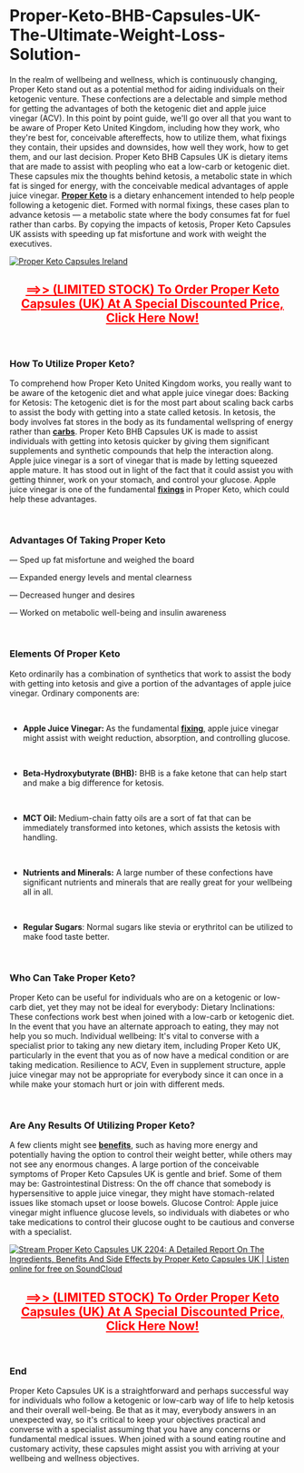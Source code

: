 # Proper-Keto-BHB-Capsules-UK-The-Ultimate-Weight-Loss-Solution-

<p>In the realm of wellbeing and wellness, which is continuously changing, Proper Keto stand out as a potential method for aiding individuals on their ketogenic venture. These confections are a delectable and simple method for getting the advantages of both the ketogenic diet and apple juice vinegar (ACV). In this point by point guide, we'll go over all that you want to be aware of Proper Keto United Kingdom, including how they work, who they're best for, conceivable aftereffects, how to utilize them, what fixings they contain, their upsides and downsides, how well they work, how to get them, and our last decision. Proper Keto BHB Capsules UK is dietary items that are made to assist with peopling who eat a low-carb or ketogenic diet. These capsules mix the thoughts behind ketosis, a metabolic state in which fat is singed for energy, with the conceivable medical advantages of apple juice vinegar.&nbsp;<strong><a href="https://properketocapsules.uk/">Proper Keto</a>&nbsp;</strong>is a dietary enhancement intended to help people following a ketogenic diet. Formed with normal fixings, these cases plan to advance ketosis &mdash; a metabolic state where the body consumes fat for fuel rather than carbs. By copying the impacts of ketosis, Proper Keto Capsules UK assists with speeding up fat misfortune and work with weight the executives.</p>
<p><a href="https://properketocapsules.uk/go/checkout/"><img src="https://cdn.prod.website-files.com/6795d2bd79a6a3e74bc74334/6795d420e766dc427942cdaf_Screenshot%2520(21).jpeg" alt="Proper Keto Capsules Ireland" border="0" /></a></p>
<h2 style="text-align: center;"><span style="text-decoration: underline; color: #ff0000;"><strong><a style="color: #ff0000; text-decoration: underline;" href="https://properketocapsules.uk/go/checkout/">==&gt;&gt; (LIMITED STOCK) To Order Proper Keto Capsules (UK) At A Special Discounted Price, Click Here Now!</a></strong></span></h2>
<p>&nbsp;</p>
<h3><strong>How To Utilize Proper Keto?</strong></h3>
<p>To comprehend how Proper Keto United Kingdom works, you really want to be aware of the ketogenic diet and what apple juice vinegar does: Backing for Ketosis: The ketogenic diet is for the most part about scaling back carbs to assist the body with getting into a state called ketosis. In ketosis, the body involves fat stores in the body as its fundamental wellspring of energy rather than&nbsp;<strong><a href="https://glyco-active.com/">carbs</a></strong>. Proper Keto BHB Capsules UK is made to assist individuals with getting into ketosis quicker by giving them significant supplements and synthetic compounds that help the interaction along. Apple juice vinegar is a sort of vinegar that is made by letting squeezed apple mature. It has stood out in light of the fact that it could assist you with getting thinner, work on your stomach, and control your glucose. Apple juice vinegar is one of the fundamental&nbsp;<strong><a href="https://properketocapsules.de/">fixings</a>&nbsp;</strong>in Proper Keto, which could help these advantages.</p>
<p>&nbsp;</p>
<h3><strong>Advantages Of Taking Proper Keto</strong></h3>
<p>&mdash; Sped up fat misfortune and weighed the board</p>
<p>&mdash; Expanded energy levels and mental clearness</p>
<p>&mdash; Decreased hunger and desires</p>
<p>&mdash; Worked on metabolic well-being and insulin awareness</p>
<p>&nbsp;</p>
<h3><strong>Elements Of Proper Keto</strong></h3>
<p>Keto ordinarily has a combination of synthetics that work to assist the body with getting into ketosis and give a portion of the advantages of apple juice vinegar. Ordinary components are:</p>
<p>&nbsp;</p>
<ul>
<li><strong>Apple Juice Vinegar:&nbsp;</strong>As the fundamental&nbsp;<strong><a href="https://lumileann.co.uk/proper-keto/">fixing</a></strong>, apple juice vinegar might assist with weight reduction, absorption, and controlling glucose.</li>
</ul>
<p>&nbsp;</p>
<ul>
<li><strong>Beta-Hydroxybutyrate (BHB):</strong>&nbsp;BHB is a fake ketone that can help start and make a big difference for ketosis.</li>
</ul>
<p>&nbsp;</p>
<ul>
<li><strong>MCT Oil:&nbsp;</strong>Medium-chain fatty oils are a sort of fat that can be immediately transformed into ketones, which assists the ketosis with handling.</li>
</ul>
<p>&nbsp;</p>
<ul>
<li><strong>Nutrients and Minerals:</strong>&nbsp;A large number of these confections have significant nutrients and minerals that are really great for your wellbeing all in all.</li>
</ul>
<p>&nbsp;</p>
<ul>
<li><strong>Regular Sugars</strong>: Normal sugars like stevia or erythritol can be utilized to make food taste better.</li>
</ul>
<p>&nbsp;</p>
<h3><strong>Who Can Take Proper Keto?</strong></h3>
<p>Proper Keto can be useful for individuals who are on a ketogenic or low-carb diet, yet they may not be ideal for everybody: Dietary Inclinations: These confections work best when joined with a low-carb or ketogenic diet. In the event that you have an alternate approach to eating, they may not help you so much. Individual wellbeing: It's vital to converse with a specialist prior to taking any new dietary item, including Proper Keto UK, particularly in the event that you as of now have a medical condition or are taking medication. Resilience to ACV, Even in supplement structure, apple juice vinegar may not be appropriate for everybody since it can once in a while make your stomach hurt or join with different meds.</p>
<p>&nbsp;</p>
<h3><strong>Are Any Results Of Utilizing Proper Keto?</strong></h3>
<p>A few clients might see&nbsp;<strong><a href="https://pureslim-x.dk/proper-keto/">benefits</a></strong>, such as having more energy and potentially having the option to control their weight better, while others may not see any enormous changes. A large portion of the conceivable symptoms of Proper Keto Capsules UK is gentle and brief. Some of them may be: Gastrointestinal Distress: On the off chance that somebody is hypersensitive to apple juice vinegar, they might have stomach-related issues like stomach upset or loose bowels. Glucose Control: Apple juice vinegar might influence glucose levels, so individuals with diabetes or who take medications to control their glucose ought to be cautious and converse with a specialist.</p>
<p><a href="https://properketocapsules.uk/go/checkout/"><img src="https://cdn.prod.website-files.com/6795d2bd79a6a3e74bc74334/6795d41f2bc3b20cf26578ac_artworks-ra9RWuQA1kGTK4ww-QH177g-t1080x1080.jpeg" alt="Stream Proper Keto Capsules UK 2204: A Detailed Report On The Ingredients,  Benefits And Side Effects by Proper Keto Capsules UK | Listen online for  free on SoundCloud" border="0" /></a></p>
<h2 style="text-align: center;"><span style="text-decoration: underline; color: #ff0000;"><strong><a style="color: #ff0000; text-decoration: underline;" href="https://properketocapsules.uk/go/checkout/">==&gt;&gt; (LIMITED STOCK) To Order Proper Keto Capsules (UK) At A Special Discounted Price, Click Here Now!</a></strong></span></h2>
<p>&nbsp;</p>
<h3><strong>End</strong></h3>
<p>Proper Keto Capsules UK is a straightforward and perhaps successful way for individuals who follow a ketogenic or low-carb way of life to help ketosis and their overall well-being. Be that as it may, everybody answers in an unexpected way, so it's critical to keep your objectives practical and converse with a specialist assuming that you have any concerns or fundamental medical issues. When joined with a sound eating routine and customary activity, these capsules might assist you with arriving at your wellbeing and wellness objectives.</p>
<p>&nbsp;</p>

